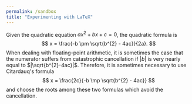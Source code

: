 ```yaml
---
permalink: /sandbox
title: "Experimenting with LaTeX"
---
```


Given the quadratic equation $ax^{2} + bx + c = 0$, the quadratic formula is
$$
x = \frac{-b \pm \sqrt{b^{2} - 4ac}}{2a}.
$$
When dealing with floating-point arithmetic, it is sometimes the case that the numerator suffers from 
catastrophic cancellation if $|b|$ is very nearly equal to $|\sqrt{b^{2}-4ac}|$. Therefore, it is sometimes 
necessary to use Citardauq's formula
$$
x = \frac{2c}{-b \mp \sqrt{b^{2} - 4ac}}
$$
and choose the roots among these two formulas which avoid the cancellation.